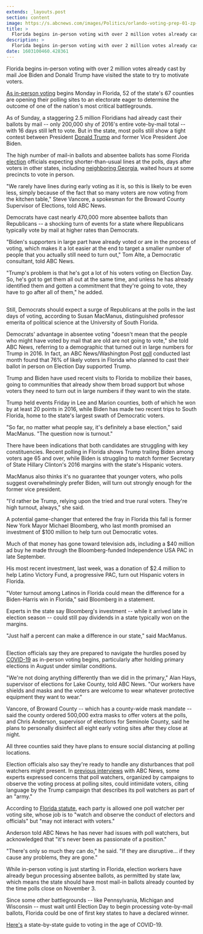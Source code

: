 ```yaml
--- 
extends: _layouts.post 
section: content 
image: https://s.abcnews.com/images/Politics/orlando-voting-prep-01-zp-jef-201018_1603039255797_hpMain_16x9_992.jpg 
title: > 
  Florida begins in-person voting with over 2 million votes already cast by mail 
description: > 
  Florida begins in-person voting with over 2 million votes already cast by mail Joe Biden and Donald Trump have visited the state to try to motivate voters.But in the state, most polls still show a tight contest between President Donald Trump and former Vice President Joe Biden."Trump's problem is that he's got a lot of his voters voting on Election Day.His most recent investment, last week, was a donation of $2.4 million to help Latino Victory Fund, a progressive PAC, turn out Hispanic voters in Florida."Voter turnout among Latinos in Florida could mean the difference for a Biden-Harris win in Florida," said Bloomberg in a statement. 
date: 1603100460.428361 
--- 
```

<div><p>Florida begins in-person voting with over 2 million votes already cast by mail Joe Biden and Donald Trump have visited the state to try to motivate voters.</p><p><a href="https://abcnews.go.com/Politics/early-person-voting-strong-option-concerned-voters/story?id=72248475" target="_blank">As in-person voting</a> begins Monday in Florida, 52 of the state's 67 counties are opening their polling sites to an electorate eager to determine the outcome of one of the nation's most critical battlegrounds.</p><p id="_ap_link_Donald Trump_DonaldTrump_">As of Sunday, a staggering 2.5 million Floridians had already cast their ballots by mail -- only 200,000 shy of 2016's entire vote-by-mail total -- with 16 days still left to vote. But in the state, most polls still show a tight contest between President <a href="https://abcnews.go.com/alerts/donald-trump" id="_ap_link_Donald Trump_DonaldTrump_" target="_blank">Donald Trump</a> and former Vice President Joe Biden.</p><p class="Ad incontentTeads incontentTeads--story ad-slot"></p><p id="_ap_link_election_Elections_">The high number of mail-in ballots and absentee ballots has some Florida <a href="https://abcnews.go.com/alerts/elections" id="_ap_link_election_Elections_" target="_blank">election</a> officials expecting shorter-than-usual lines at the polls, days after voters in other states, including <a href="https://abcnews.go.com/Politics/georgia-election-officials-dispute-voter-suppression-claims-spurred/story?id=73577706" target="_blank">neighboring Georgia</a>, waited hours at some precincts to vote in person.</p><p>"We rarely have lines during early voting as it is, so this is likely to be even less, simply because of the fact that so many voters are now voting from the kitchen table," Steve Vancore, a spokesman for the Broward County Supervisor of Elections, told ABC News.</p><p>Democrats have cast nearly 470,000 more absentee ballots than Republicans -- a shocking turn of events for a state where Republicans typically vote by mail at higher rates than Democrats.</p><p>"Biden's supporters in large part have already voted or are in the process of voting, which makes it a lot easier at the end to target a smaller number of people that you actually still need to turn out," Tom Alte, a Democratic consultant, told ABC News.</p><p>"Trump's problem is that he's got a lot of his voters voting on Election Day. So, he's got to get them all out at the same time, and unless he has already identified them and gotten a commitment that they're going to vote, they have to go after all of them," he added.</p><p class="ScrollSpy_container"><p></p></p><p class="RatioFrame aspect-ratio--auto"></p><img class="" alt="PHOTO: Election workers set up voting booths at an early voting site at the Amway Center, Oct. 15, 2020, in Orlando, Florida." src="data:image/gif;base64,R0lGODlhAQABAIAAAAAAAP///yH5BAEAAAAALAAAAAABAAEAAAIBRAA7"><p class="Caption__Wrapper"></p><p>Still, Democrats should expect a surge of Republicans at the polls in the last days of voting, according to Susan MacManus, distinguished professor emerita of political science at the University of South Florida.</p><p>Democrats' advantage in absentee voting "doesn't mean that the people who might have voted by mail that are old are not going to vote," she told ABC News, referring to a demographic that turned out in large numbers for Trump in 2016. In fact, an ABC News/Washington Post <a href="https://www.langerresearch.com/wp-content/uploads/1216a22020StateBattlegrounds-FLAZ.pdf" target="_blank">poll</a> conducted last month found that 76% of likely voters in Florida who planned to cast their ballot in person on Election Day supported Trump.</p><p class="Ad incontentTeads2 incontentTeads2--story ad-slot"></p><p>Trump and Biden have used recent visits to Florida to mobilize their bases, going to communities that already show them broad support but whose voters they need to turn out in large numbers if they want to win the state.</p><p>Trump held events Friday in Lee and Marion counties, both of which he won by at least 20 points in 2016, while Biden has made two recent trips to South Florida, home to the state's largest swath of Democratic voters.</p><p>"So far, no matter what people say, it's definitely a base election," said MacManus. "The question now is turnout."</p><p>There have been indications that both candidates are struggling with key constituencies. Recent polling in Florida shows Trump trailing Biden among voters age 65 and over, while Biden is struggling to match former Secretary of State Hillary Clinton's 2016 margins with the state's Hispanic voters.</p><p>MacManus also thinks it's no guarantee that younger voters, who polls suggest overwhelmingly prefer Biden, will turn out strongly enough for the former vice president.</p><p>"I'd rather be Trump, relying upon the tried and true rural voters. They're high turnout, always," she said.</p><p>A potential game-changer that entered the fray in Florida this fall is former New York Mayor Michael Bloomberg, who last month promised an investment of $100 million to help turn out Democratic votes.</p><p>Much of that money has gone toward television ads, including a $40 million ad buy he made through the Bloomberg-funded Independence USA PAC in late September.</p><p>His most recent investment, last week, was a donation of $2.4 million to help Latino Victory Fund, a progressive PAC, turn out Hispanic voters in Florida.</p><p>"Voter turnout among Latinos in Florida could mean the difference for a Biden-Harris win in Florida," said Bloomberg in a statement.</p><p>Experts in the state say Bloomberg's investment -- while it arrived late in election season -- could still pay dividends in a state typically won on the margins.</p><p>"Just half a percent can make a difference in our state," said MacManus.</p><p class="ScrollSpy_container"><p></p></p><p class="RatioFrame aspect-ratio--auto"></p><img class="" alt="PHOTO: Election workers set up voting booths at an early voting site at the Amway Center, Oct. 15, 2020, in Orlando, Florida." src="data:image/gif;base64,R0lGODlhAQABAIAAAAAAAP///yH5BAEAAAAALAAAAAABAAEAAAIBRAA7"><p class="Caption__Wrapper"></p><p>Election officials say they are prepared to navigate the hurdles posed by <a href="https://abcnews.go.com/health/coronavirus" target="_blank">COVID-19</a> as in-person voting begins, particularly after holding primary elections in August under similar conditions.</p><p>"We're not doing anything differently than we did in the primary," Alan Hays, supervisor of elections for Lake County, told ABC News. "Our workers have shields and masks and the voters are welcome to wear whatever protective equipment they want to wear."</p><p>Vancore, of Broward County -- which has a county-wide mask mandate -- said the county ordered 500,000 extra masks to offer voters at the polls, and Chris Anderson, supervisor of elections for Seminole County, said he plans to personally disinfect all eight early voting sites after they close at night.</p><p>All three counties said they have plans to ensure social distancing at polling locations.</p><p>Election officials also say they're ready to handle any disturbances that poll watchers might present. In <a href="https://abcnews.go.com/US/trump-team-rushes-train-army-poll-watchers-critics/story?id=73542441" target="_blank">previous interviews</a> with ABC News, some experts expressed concerns that poll watchers, organized by campaigns to observe the voting process at polling sites, could intimidate voters, citing language by the Trump campaign that describes its poll watchers as part of an "army."</p><p>According to <a href="http://www.leg.state.fl.us/statutes/index.cfm?App_mode=Display_Statute&amp;URL=0100-0199/0101/Sections/0101.131.html" target="_blank">Florida statute</a>, each party is allowed one poll watcher per voting site, whose job is to "watch and observe the conduct of electors and officials" but "may not interact with voters."</p><p>Anderson told ABC News he has never had issues with poll watchers, but acknowledged that "it's never been as passionate of a position."</p><p>"There's only so much they can do," he said. "If they are disruptive... if they cause any problems, they are gone."</p><p>While in-person voting is just starting in Florida, election workers have already begun processing absentee ballots, as permitted by state law, which means the state should have most mail-in ballots already counted by the time polls close on November 3.</p><p>Since some other battlegrounds -- like Pennsylvania, Michigan and Wisconsin -- must wait until Election Day to begin processing vote-by-mail ballots, Florida could be one of first key states to have a declared winner.</p><p><a href="https://projects.fivethirtyeight.com/how-to-vote-2020/" target="_blank">Here's</a> a state-by-state guide to voting in the age of COVID-19.</p></div>